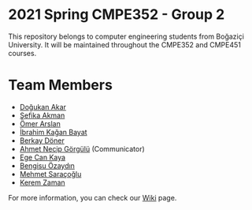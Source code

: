 # 2021 Spring CMPE352 - Group 2

This repository belongs to computer engineering students from Boğaziçi University. It will be maintained throughout the CMPE352 and CMPE451 courses. 

# Team Members

- [Doğukan Akar](https://github.com/bounswe/2021SpringGroup2/wiki/Do%C4%9Fukan-Akar)
- [Şefika Akman](https://github.com/bounswe/2021SpringGroup2/wiki/%C5%9Eefika-Akman)
- [Ömer Arslan](https://github.com/bounswe/2021SpringGroup2/wiki/%C3%96mer-Arslan)
- [İbrahim Kağan Bayat](https://github.com/bounswe/2021SpringGroup2/wiki/%C4%B0brahim-Ka%C4%9Fan-Bayat)
- [Berkay Döner](https://github.com/bounswe/2021SpringGroup2/wiki/Berkay-D%C3%B6ner)
- [Ahmet Necip Görgülü](https://github.com/bounswe/2021SpringGroup2/wiki/Ahmet-Necip-G%C3%B6rg%C3%BCl%C3%BC) (Communicator)
- [Ege Can Kaya](https://github.com/bounswe/2021SpringGroup2/wiki/Ege-Can-Kaya)
- [Bengisu Özaydın](https://github.com/bounswe/2021SpringGroup2/wiki/Bengisu-Özaydın)
- [Mehmet Saraçoğlu](https://github.com/bounswe/2021SpringGroup2/wiki/Mehmet-Sara%C3%A7o%C4%9Flu)
- [Kerem Zaman](https://github.com/bounswe/2021SpringGroup2/wiki/Kerem-Zaman)

For more information, you can check our [Wiki](https://github.com/bounswe/2021SpringGroup2/wiki) page.
